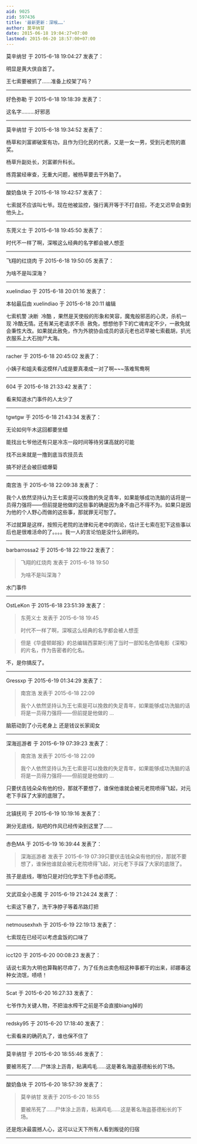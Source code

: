 ```yaml
---
aid: 9025
zid: 597436
title: '最新更新：深喉……'
author: 莫辛纳甘
date: 2015-06-18 19:04:27+07:00
lastmod: 2015-06-20 18:57:00+07:00
---
```


莫辛纳甘 于 2015-6-18 19:04:27 发表了：

明显是黄大侠自首了。

王七索要被抓了……准备上绞架了吗？

---------

好色弥勒 于 2015-6-18 19:18:39 发表了：

这名字………好邪恶

---------

莫辛纳甘 于 2015-6-18 19:34:52 发表了：

杨草和刘富卿破案有功，且作为归化民的代表，又是一女一男，受到元老院的嘉奖。

杨草升副处长，刘富卿升科长。

练霓裳经审查，无重大问题，被杨草要去干外勤了。

---------

酸奶鱼块 于 2015-6-18 19:42:57 发表了：

七索就不应该叫七爷。现在他被监控，强行离开等于不打自招，不走又迟早会查到他头上。

---------

东莞义士 于 2015-6-18 19:45:50 发表了：

时代不一样了啊，深喉这么经典的名字都会被人想歪

---------

飞翔的红烧肉 于 2015-6-18 19:50:05 发表了：

为啥不是叫深海？

---------

xuelindiao 于 2015-6-18 20:01:16 发表了：

本帖最后由 xuelindiao 于 2015-6-18 20:11 编辑 

七索机警 决断  冷酷 ，果然是天使般的形象和笑容，魔鬼般邪恶的心灵，杀机一现 冷酷无情。还有某元老请求不杀  赦免，想想他手下的亡魂肯定不少，一赦免就会秉性大改。如果就此赦免，作为外貌协会成员的该元老也迟早被七索截胡，扒光衣服系上大石抛尸大海。

---------

racher 于 2015-6-18 20:45:02 发表了：

小姨子和姐夫看这模样八成是要真凑成一对了啊~~~落难鸳鸯啊

---------

604 于 2015-6-18 21:33:42 发表了：

看来知道水门事件的人太少了

---------

tgwtgw 于 2015-6-18 21:43:34 发表了：

无论如何午木这回都要坐蜡

能找出七爷他还有只是冷冻一段时间等待另谋高就的可能

找不出来就是一撸到底当农技员去

搞不好还会被巨蜡爆菊

---------

南宫浩 于 2015-6-18 22:09:38 发表了：

我个人依然坚持认为王七索是可以挽救的失足青年，如果能够成功洗脑的话将是一员得力强将——但前提是他做的这些事的确是因为身不由己不得不为。如果只是因为他的个人野心而做的这些事，那就罪无可恕了。

不过就算是这样，按照元老院的法律和元老中的舆论，估计王七索在犯下这些事以后也是很难活命的了。。。。我一人的言论怕是没什么卵用的。

---------

barbarrossa2 于 2015-6-18 22:19:22 发表了：

> 飞翔的红烧肉 发表于 2015-6-18 19:50
> 
> 为啥不是叫深海？



水门事件

---------

OstLeKon 于 2015-6-18 23:51:39 发表了：

> 东莞义士 发表于 2015-6-18 19:45
> 
> 时代不一样了啊，深喉这么经典的名字都会被人想歪


> 
> 但是《华盛顿邮报》的总编辑西蒙斯引用了当时一部知名色情电影《深喉》的片名，作为告密者的化名。



不，是你搞反了。

---------

Gressxp 于 2015-6-19 01:34:29 发表了：

> 南宫浩 发表于 2015-6-18 22:09
> 
> 我个人依然坚持认为王七索是可以挽救的失足青年，如果能够成功洗脑的话将是一员得力强将——但前提是他做的 ...



脑筋动到了小元老身上 还是钱议长家闺女

---------

深海巡游者 于 2015-6-19 07:39:23 发表了：

> 南宫浩 发表于 2015-6-18 22:09
> 
> 我个人依然坚持认为王七索是可以挽救的失足青年，如果能够成功洗脑的话将是一员得力强将——但前提是他做的 ...



只要伏击钱朵朵有他的份，那就不要想了，谁保他谁就会被元老院喷得飞起，对元老下手踩了大家的底限了。

---------

北镇抚司 于 2015-6-19 10:19:16 发表了：

涮分无底线，贴吧的作风已经传染到这里了……

---------

赤色MA 于 2015-6-19 16:39:44 发表了：

> 深海巡游者 发表于 2015-6-19 07:39只要伏击钱朵朵有他的份，那就不要想了，谁保他谁就会被元老院喷得飞起，对元老下手踩了大家的底限了。



孩子是底线，哪怕只是对归化学生下手也必须死。

---------

文武双全小恶魔 于 2015-6-19 21:24:24 发表了：

七索这下悬了，洗干净脖子等着吊路灯把

---------

netmousexhxh 于 2015-6-19 22:19:13 发表了：

七索现在已经可以考虑盒饭的口味了

---------

icc120 于 2015-6-20 00:08:23 发表了：

话说七索为大明也算鞠躬尽瘁了，为了任务出卖色相这种事都干的出来，祁娜春这种女流氓，啧啧！

---------

Scat 于 2015-6-20 16:27:33 发表了：

七爷作为关键人物，不把油水榨干之前是不会直接biang掉的

---------

redsky95 于 2015-6-20 17:18:40 发表了：

七索看来的确药丸了，谁也保不住了

---------

莫辛纳甘 于 2015-6-20 18:55:46 发表了：

要被吊死了……尸体涂上沥青，粘满鸡毛……这是著名海盗基德船长的下场。

---------

酸奶鱼块 于 2015-6-20 18:57:39 发表了：

> 莫辛纳甘 发表于 2015-6-20 18:55
> 
> 要被吊死了……尸体涂上沥青，粘满鸡毛……这是著名海盗基德船长的下场。



还是炮决最震撼人心，这可以让天下所有人看到叛徒的归宿

---------

